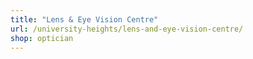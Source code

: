```yaml
---
title: "Lens & Eye Vision Centre"
url: /university-heights/lens-and-eye-vision-centre/
shop: optician
---
```

